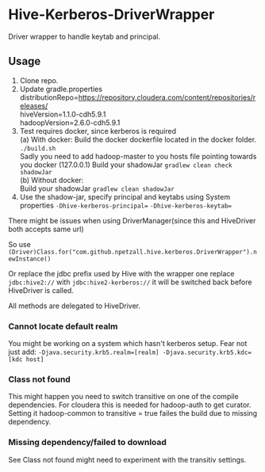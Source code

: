 # Hive-Kerberos-DriverWrapper
Driver wrapper to handle keytab and principal.

## Usage

1. Clone repo.
1. Update gradle.properties  
  distributionRepo=https://repository.cloudera.com/content/repositories/releases/  
  hiveVersion=1.1.0-cdh5.9.1  
  hadoopVersion=2.6.0-cdh5.9.1  
1. Test requires docker, since kerberos is required  
   (a) With docker: 
       Build the docker dockerfile located in the docker folder. `./build.sh`  
       Sadly you need to add hadoop-master to you hosts file pointing towards you docker (127.0.0.1)
       Build your shadowJar `gradlew clean check shadowJar`   
   (b) Without docker:  
       Build your shadowJar `gradlew clean shadowJar`
1. Use the shadow-jar, specify principal and keytabs using System properties
`-Dhive-kerberos-principal=` `-Dhive-kerberos-keytab=`

There might be issues when using DriverManager(since this and HiveDriver both accepts same url)

So use 
`(Driver)Class.for("com.github.npetzall.hive.kerberos.DriverWrapper").newInstance()`

Or replace the jdbc prefix used by Hive with the wrapper one
replace `jdbc:hive2://` with `jdbc:hive2-kerberos://` it will be switched back before HiveDriver is called.

All methods are delegated to HiveDriver.

### Cannot locate default realm
You might be working on a system which hasn't kerberos setup.
Fear not just add:
`-Djava.security.krb5.realm=[realm] -Djava.security.krb5.kdc=[kdc host]`


### Class not found
This might happen you need to switch transitive on one of the compile dependencies.
For cloudera this is needed for hadoop-auth to get curator.
Setting it hadoop-common to transitive = true failes the build due to missing dependency.

### Missing dependency/failed to download
See Class not found might need to experiment with the transitiv settings.